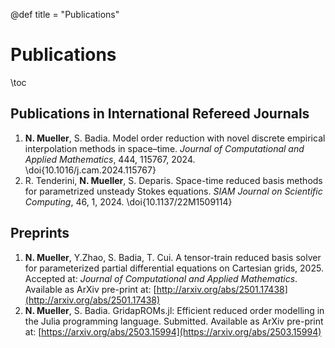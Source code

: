 @def title = "Publications"

# Publications

\toc

## Publications in International Refereed Journals

1. **N. Mueller**, S. Badia. Model order reduction with novel discrete empirical interpolation methods in space–time. *Journal of Computational and Applied Mathematics*, 444, 115767, 2024. \doi{10.1016/j.cam.2024.115767}
1. R. Tenderini, **N. Mueller**, S. Deparis. Space-time reduced basis methods for parametrized unsteady Stokes equations. *SIAM Journal on Scientific Computing*,  46, 1, 2024. \doi{10.1137/22M1509114} 

## Preprints

1. **N. Mueller**, Y.Zhao, S. Badia, T. Cui. A tensor-train reduced basis solver for parameterized partial differential equations on Cartesian grids, 2025. Accepted at: *Journal of Computational and Applied Mathematics*. Available as ArXiv pre-print at: [http://arxiv.org/abs/2501.17438](http://arxiv.org/abs/2501.17438)
1. **N. Mueller**, S. Badia. GridapROMs.jl: Efficient reduced order modelling in the Julia programming language. Submitted. Available as ArXiv pre-print at: [https://arxiv.org/abs/2503.15994](https://arxiv.org/abs/2503.15994)